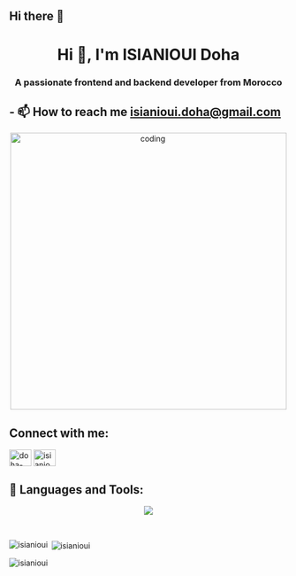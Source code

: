 ## Hi there 👋

<h1 align="center">Hi 👋, I'm ISIANIOUI Doha</h1>
<h3 align="center">A passionate frontend and backend developer from Morocco</h3>



## - 📫 How to reach me **isianioui.doha@gmail.com**

<p align="center" margin="0"> 
    <img alt="coding" height="500px" width="500px" src="https://img.freepik.com/premium-vector/girl-coding-designing-with-pc-illustration_418302-2383.jpg" /> 
</p>



## Connect with me:
<p align="left">
<a href="https://linkedin.com/in/doha-isianioui-06126b303" target="blank"><img align="center" src="https://raw.githubusercontent.com/rahuldkjain/github-profile-readme-generator/master/src/images/icons/Social/linked-in-alt.svg" alt="doha-isianioui-06126b303" height="30" width="40" /></a>
<a href="https://instagram.com/isianioui" target="blank"><img align="center" src="https://raw.githubusercontent.com/rahuldkjain/github-profile-readme-generator/master/src/images/icons/Social/instagram.svg" alt="isianioui" height="30" width="40" /></a>
</p>

## 🎯 Languages and Tools:

<p align="center"> <img src="https://skillicons.dev/icons?i=c,cpp,html,css,js,php,mysql,git,linux,bash,ai,)](https://skillicons.dev)"/></p>

<br>

<p align="left" ><img align="left" src="https://github-readme-stats.vercel.app/api/top-langs?username=isianioui&show_icons=true&locale=en&layout=compact" alt="isianioui" /></p>

<p align="left">&nbsp;<img align="center" src="https://github-readme-stats.vercel.app/api?username=isianioui&show_icons=true&locale=en" alt="isianioui" /></p>

<p align="left"><img align="center" src="https://github-readme-streak-stats.herokuapp.com/?user=isianioui&" alt="isianioui" /></p>



